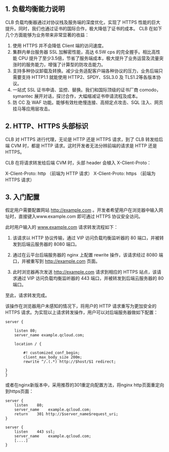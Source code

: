 ## 1. 负载均衡能力说明

 CLB 负载均衡器通过对协议栈及服务端的深度优化，实现了 HTTPS 性能的巨大提升。同时，我们也通过证书的国际合作，极大降低了证书的成本。 CLB 在如下几个方面能够为业务带来非常显著的收益：

1.	使用 HTTPS 并不会降低 Client 端的访问速度。
2.	集群内单台服务器 SSL 加解密性能，高达 6.5W cps 的完全握手。相比高性能 CPU 提升了至少3.5倍，节省了服务端成本，极大提升了业务运营及流量突涨时的服务能力，增强了计算型的防攻击能力。
3.	支持多种协议卸载及转换。减少业务适配客户端各种协议的压力，业务后端只需要支持 HTTP1.1 就能使用 HTTP2、SPDY、SSL3.0 及 TLS1.2等各版本协议。
4.	一站式 SSL 证书申请、监控、替换。我们和国际顶级的证书厂商 comodo，symantec 展开对话，探讨合作，大幅缩减证书申请流程及成本。
5.	防 CC 及 WAF 功能。能够有效杜绝慢连接、高频定点攻击、SQL 注入、网页挂马等应用层攻击。

## 2. HTTP、HTTPS 头部标识

CLB 对 HTTPS 进行代理，无论是 HTTP 还是 HTTPS 请求，到了 CLB 转发给后端 CVM 时，都是 HTTP 请求。这时开发者无法分辨前端的请求是 HTTP 还是 HTTPS。

 CLB 在将请求转发给后端 CVM 时，头部 header 会植入 X-Client-Proto：

X-Client-Proto: http （前端为 HTTP 请求）
X-Client-Proto: https  （前端为 HTTPS 请求）

## 3. 入门配置


假定用户需要配置网站 http://example.com 。开发者希望用户在浏览器中输入网址时，直接键入www.example.com 即可通过 HTTPS 协议安全访问。

此时用户输入的 www.example.com 请求转发流程如下：

1. 该请求以 HTTP 协议传输，通过 VIP 访问负载均衡监听器的 80 端口，并被转发到后端云服务器的 8080 端口。

2. 通过在云平台后端服务器的 nginx 上配置 rewrite 操作，该请求经过 8080 端口，并被重写到 http://example.com 页面。

3. 此时浏览器再次发送 http://example.com 请求到相应的 HTTPS 站点，该请求通过 VIP 访问负载均衡监听器的 443 端口，并被转发到后端云服务器的 80 端口。

至此，请求转发完成。

该操作在浏览器用户未感知的情况下，将用户的 HTTP 请求重写为更加安全的 HTTPS 请求。为实现以上请求转发操作，用户可以对后端服务器做如下配置：

```
server {

	listen 80; 
	server_name example.qcloud.com;

	location / {

		#! customized_conf_begin;
		client_max_body_size 200m;
		rewrite ^/.(.*) http://$host/$1 redirect;

} 
}
```

或者在nginx新版本中，采用推荐的301重定向配置方法，将nginx http页面重定向到https页面：

```
server { 	
  	listen	  80;
  	server_name    example.qcloud.com;
  	return	  301 http://$server_name$request_uri;
}

server {
  	listen	  443 ssl;
 	server_name    example.qcloud.com;
	[....]
}
```

